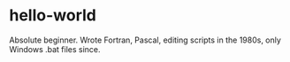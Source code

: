 # hello-world
Absolute beginner. Wrote Fortran, Pascal, editing scripts in the 1980s, only Windows .bat files since.
